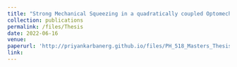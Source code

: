 ```yaml
---
title: "Strong Mechanical Squeezing in a quadratically coupled Optomechanical MIM System"
collection: publications
permalink: /files/Thesis
date: 2022-06-16
venue: 
paperurl: 'http://priyankarbanerg.github.io/files/PH_518_Masters_Thesis_Priyankar.pdf'
link: 
---
```


